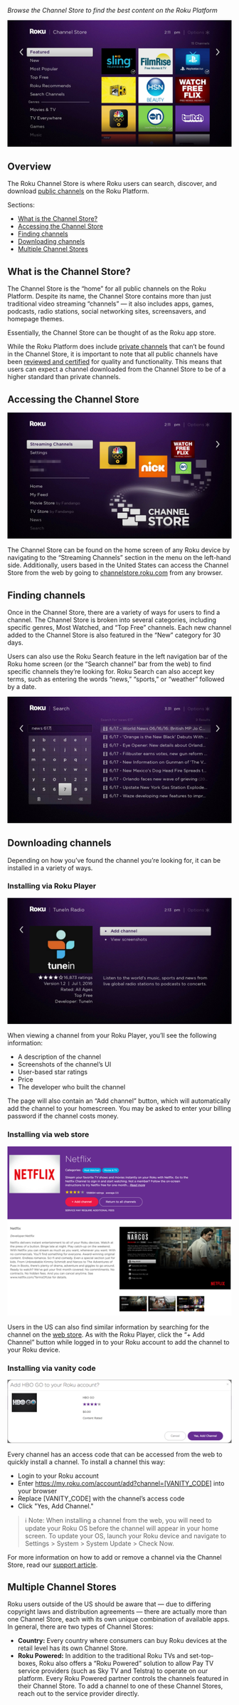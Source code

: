 _Browse the Channel Store to find the best content on the Roku Platform_

![Screenshot of Channel Store Featured Channels section](../../images/featured.png)

## Overview

The Roku Channel Store is where Roku users can search, discover, and download [public channels](https://github.com/rokudev/docs/blob/master/publish/channel-store/publishing.md) on the Roku Platform.

Sections:

*   [What is the Channel Store?](#what-is-the-channel-store)
*   [Accessing the Channel Store](#accessing∏-the-channel-store)
*   [Finding channels](#finding-channels)
*   [Downloading channels](#downloading-channels)
*   [Multiple Channel Stores](#multiple-channel-stores)

## What is the Channel Store?

The Channel Store is the “home” for all public channels on the Roku Platform. Despite its name, the Channel Store contains more than just traditional video streaming “channels” — it also includes apps, games, podcasts, radio stations, social networking sites, screensavers, and homepage themes.

Essentially, the Channel Store can be thought of as the Roku app store.

While the Roku Platform does include [private channels](https://github.com/rokudev/docs/blob/master/develop/guides/private-channels.md) that can’t be found in the Channel Store, it is important to note that all public channels have been [reviewed and certified](https://github.com/rokudev/docs/blob/master/publish/channel-store/certification.md) for quality and functionality. This means that users can expect a channel downloaded from the Channel Store to be of a higher standard than private channels.

## Accessing the Channel Store

![Sceenshot of the Channel Store Streaming Channels button](../../images/channel_store.png)

The Channel Store can be found on the home screen of any Roku device by navigating to the “Streaming Channels” section in the menu on the left-hand side. Additionally, users based in the United States can access the Channel Store from the web by going to [channelstore.roku.com](https://channelstore.roku.com/browse) from any browser.

## Finding channels

Once in the Channel Store, there are a variety of ways for users to find a channel. The Channel Store is broken into several categories, including specific genres, Most Watched, and “Top Free” channels. Each new channel added to the Channel Store is also featured in the “New” category for 30 days.

Users can also use the Roku Search feature in the left navigation bar of the Roku home screen (or the “Search channel” bar from the web) to find specific channels they’re looking for. Roku Search can also accept key terms, such as entering the words “news,” “sports,” or “weather” followed by a date.

![Screenshot of Roku Search using news keywords](../../images/roku_search_news.jpg)

## Downloading channels

Depending on how you’ve found the channel you’re looking for, it can be installed in a variety of ways.

### Installing via Roku Player

![Screenshot of TuneIn download page from Roku Channel Store](../../images/tunein.png)

When viewing a channel from your Roku Player, you’ll see the following information:

*   A description of the channel
*   Screenshots of the channel’s UI
*   User-based star ratings
*   Price
*   The developer who built the channel

The page will also contain an “Add channel” button, which will automatically add the channel to your homescreen. You may be asked to enter your billing password if the channel costs money.

### Installing via web store

![Screenshot of the Netflix download page from Roku Channel Store web UI](../../images/netflix_web.png)

Users in the US can also find similar information by searching for the channel on the [web store](https://channelstore.roku.com/browse). As with the Roku Player, click the “+ Add Channel” button while logged in to your Roku account to add the channel to your Roku device.

### Installing via vanity code

![Screenshot of HBO Go download page using web vanity code](../../images/vanity_code.png)

Every channel has an access code that can be accessed from the web to quickly install a channel. To install a channel this way:

*   Login to your Roku account
*   Enter https://my.roku.com/account/add?channel=[VANITY_CODE] into your browser
*   Replace [VANITY_CODE] with the channel’s access code
*   Click "Yes, Add Channel."

> :information_source: Note: When installing a channel from the web, you will need to update your Roku OS before the channel will appear in your home screen. To update your OS, launch your Roku device and navigate to Settings > System > System Update > Check Now.

For more information on how to add or remove a channel via the Channel Store, read our [support article](https://support.roku.com/hc/en-us/articles/208756388-How-do-I-add-or-remove-channels-on-my-Roku-player-).

## Multiple Channel Stores

Roku users outside of the US should be aware that — due to differing copyright laws and distribution agreements — there are actually more than one Channel Store, each with its own unique combination of available apps. In general, there are two types of Channel Stores:

*   **Country:** Every country where consumers can buy Roku devices at the retail level has its own Channel Store.
*   **Roku Powered:** In addition to the traditional Roku TVs and set-top-boxes, Roku also offers a “Roku Powered” solution to allow Pay TV service providers (such as Sky TV and Telstra) to operate on our platform. Every Roku Powered partner controls the channels featured in their Channel Store. To add a channel to one of these Channel Stores, reach out to the service provider directly.
